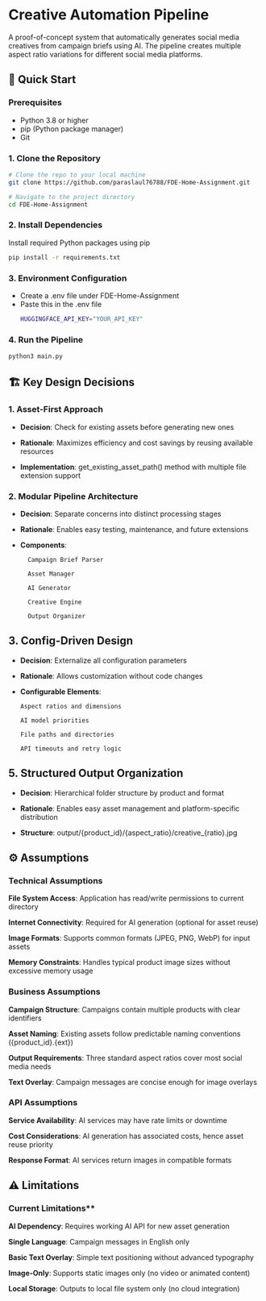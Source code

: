 # Creative Automation Pipeline

A proof-of-concept system that automatically generates social media creatives from campaign briefs using AI. The pipeline creates multiple aspect ratio variations for different social media platforms.

## 🚀 Quick Start

### Prerequisites
- Python 3.8 or higher
- pip (Python package manager)
- Git

### 1. Clone the Repository

```bash
# Clone the repo to your local machine
git clone https://github.com/paraslaul76788/FDE-Home-Assignment.git

# Navigate to the project directory
cd FDE-Home-Assignment
```

### 2. Install Dependencies

Install required Python packages using pip
```bash
pip install -r requirements.txt
```

### 3. Environment Configuration

- Create a .env file under FDE-Home-Assignment
- Paste this in the .env file
  ```bash
  HUGGINGFACE_API_KEY="YOUR_API_KEY"
  ```

### 4. Run the Pipeline

```bash
python3 main.py
```

## 🏗️ Key Design Decisions

### 1. Asset-First Approach

- **Decision**: Check for existing assets before generating new ones

- **Rationale**: Maximizes efficiency and cost savings by reusing available resources

- **Implementation**: get_existing_asset_path() method with multiple file extension support

### 2. Modular Pipeline Architecture

- **Decision**: Separate concerns into distinct processing stages

- **Rationale**: Enables easy testing, maintenance, and future extensions

- **Components**:

        Campaign Brief Parser

        Asset Manager

        AI Generator

        Creative Engine

        Output Organizer

## 3. Config-Driven Design

- **Decision**: Externalize all configuration parameters

- **Rationale**: Allows customization without code changes

- **Configurable Elements**:

      Aspect ratios and dimensions

      AI model priorities

      File paths and directories

      API timeouts and retry logic

## 5. Structured Output Organization

- **Decision**: Hierarchical folder structure by product and format

- **Rationale**: Enables easy asset management and platform-specific distribution

- **Structure**: output/{product_id}/{aspect_ratio}/creative_{ratio}.jpg

## ⚙️ Assumptions

### Technical Assumptions

**File System Access**: Application has read/write permissions to current directory

**Internet Connectivity**: Required for AI generation (optional for asset reuse)

**Image Formats**: Supports common formats (JPEG, PNG, WebP) for input assets

**Memory Constraints**: Handles typical product image sizes without excessive memory usage

### Business Assumptions

**Campaign Structure**: Campaigns contain multiple products with clear identifiers

**Asset Naming**: Existing assets follow predictable naming conventions ({product_id}.{ext})

**Output Requirements**: Three standard aspect ratios cover most social media needs

**Text Overlay**: Campaign messages are concise enough for image overlays

### API Assumptions

**Service Availability**: AI services may have rate limits or downtime

**Cost Considerations**: AI generation has associated costs, hence asset reuse priority

**Response Format**: AI services return images in compatible formats

## ⚠️ Limitations
### Current Limitations**
**AI Dependency**: Requires working AI API for new asset generation

**Single Language**: Campaign messages in English only

**Basic Text Overlay**: Simple text positioning without advanced typography

**Image-Only**: Supports static images only (no video or animated content)

**Local Storage**: Outputs to local file system only (no cloud integration)
